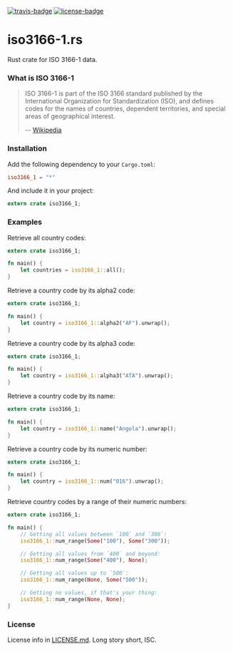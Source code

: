 [travis-badge]: https://img.shields.io/travis/taiyaeix/iso3166-1.rs.svg?style=flat-square
[travis]: https://travis-ci.org/taiyaeix/iso3166-1.rs
[license-badge]: https://img.shields.io/badge/license-ISC-blue.svg?style=flat-square
[license]: https://opensource.org/licenses/ISC

[![travis-badge][]][travis] [![license-badge][]][license]

# iso3166-1.rs

Rust crate for ISO 3166-1 data.


### What is ISO 3166-1

> ISO 3166-1 is part of the ISO 3166 standard published by the International
> Organization for Standardization (ISO), and defines codes for the names of
> countries, dependent territories, and special areas of geographical interest.
>
> -- [Wikipedia](https://en.wikipedia.org/wiki/ISO_3166-1)


### Installation

Add the following dependency to your `Cargo.toml`:

```toml
iso3166_1 = "*"
```

And include it in your project:

```rust
extern crate iso3166_1;
```

### Examples

Retrieve all country codes:

```rust
extern crate iso3166_1;

fn main() {
    let countries = iso3166_1::all();
}
```


Retrieve a country code by its alpha2 code:

```rust
extern crate iso3166_1;

fn main() {
    let country = iso3166_1::alpha2("AF").unwrap();
}
```


Retrieve a country code by its alpha3 code:

```rust
extern crate iso3166_1;

fn main() {
    let country = iso3166_1::alpha3("ATA").unwrap();
}
```


Retrieve a country code by its name:

```rust
extern crate iso3166_1;

fn main() {
    let country = iso3166_1::name("Angola").unwrap();
}
```


Retrieve a country code by its numeric number:

```rust
extern crate iso3166_1;

fn main() {
    let country = iso3166_1::num("016").unwrap();
}
```


Retrieve country codes by a range of their numeric numbers:

```rust
extern crate iso3166_1;

fn main() {
    // Getting all values between `100` and `300`:
    iso3166_1::num_range(Some("100"), Some("300"));

    // Getting all values from `400` and beyond:
    iso3166_1::num_range(Some("400"), None);

    // Getting all values up to `500`:
    iso3166_1::num_range(None, Some("500"));

    // Getting no values, if that's your thing:
    iso3166_1::num_range(None, None);
}
```


### License

License info in [LICENSE.md]. Long story short, ISC.

[LICENSE.md]: https://github.com/taiyaeix/iso3166-1.rs/blob/master/LICENSE.md
